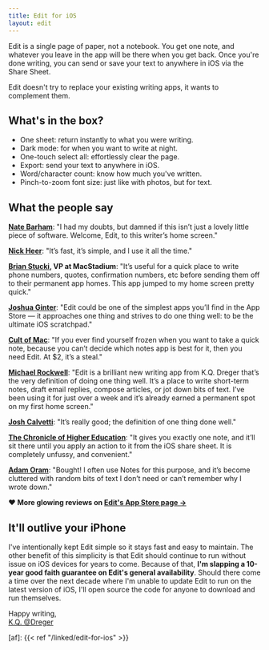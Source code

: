 ```yaml
---
title: Edit for iOS
layout: edit
---
```


Edit is a single page of paper, not a notebook. You get one note, and whatever you leave in the app will be there when you get back. Once you're done writing, you can send or save your text to anywhere in iOS via the Share Sheet. 

Edit doesn't try to replace your existing writing apps, it wants to complement them. 

## What's in the box? 

* One sheet: return instantly to what you were writing.
* Dark mode: for when you want to write at night. 
* One-touch select all: effortlessly clear the page.
* Export: send your text to anywhere in iOS. 
* Word/character count: know how much you've written. 
* Pinch-to-zoom font size: just like with photos, but for text.  

## What the people say

**[Nate Barham](https://mobile.twitter.com/NateBarham/status/1007508951057850368)**: "I had my doubts, but damned if this isn’t just a lovely little piece of software. Welcome, Edit, to this writer’s home screen."

**[Nick Heer](https://pxlnv.com/linklog/edit-for-ios/)**: "It’s fast, it’s simple, and I use it all the time."

**[Brian Stucki](https://mobile.twitter.com/brianstucki/status/1007271055394627585), VP at MacStadium**: "It’s useful for a quick place to write phone numbers, quotes, confirmation numbers, etc before sending them off to their permanent app homes. This app jumped to my home screen pretty quick."

**[Joshua Ginter](https://thesweetsetup.com/three-apps-trying-week-june-19-2018/)**: "Edit could be one of the simplest apps you’ll find in the App Store — it approaches one thing and strives to do one thing well: to be the ultimate iOS scratchpad."

**[Cult of Mac](https://www.cultofmac.com/557519/edit-for-ios-is-as-simple-as-a-sheet-of-paper/)**: "If you ever find yourself frozen when you want to take a quick note, because you can’t decide which notes app is best for it, then you need Edit. At $2, it’s a steal."

**[Michael Rockwell](https://initialcharge.net/2018/06/edit-review/)**: "Edit is a brilliant new writing app from K.Q. Dreger that’s the very definition of doing one thing well. It’s a place to write short-term notes, draft email replies, compose articles, or jot down bits of text. I’ve been using it for just over a week and it’s already earned a permanent spot on my first home screen."

**[Josh Calvetti](https://mobile.twitter.com/JoshCalvetti/status/1007271547164381184)**: "It’s really good; the definition of one thing done well."

**[The Chronicle of Higher Education](https://www.chronicle.com/blogs/profhacker/want-to-write-just-one-thing-down-try-edit/65607)**: "It gives you exactly one note, and it’ll sit there until you apply an action to it from the iOS share sheet. It is completely unfussy, and convenient."

**[Adam Oram](https://mobile.twitter.com/adamoram/status/1007755110758453249)**: "Bought! I often use Notes for this purpose, and it’s become cluttered with random bits of text I don’t need or can’t remember why I wrote down."

**♥ More glowing reviews on [Edit's App Store page &rarr;](https://itunes.apple.com/us/app/id1231744746)**

## It'll outlive your iPhone

I've intentionally kept Edit simple so it stays fast and easy to maintain. The other benefit of this simplicity is that Edit should continue to run without issue on iOS devices for years to come. Because of that, **I'm slapping a 10-year good faith guarantee on Edit's general availability**. Should there come a time over the next decade where I'm unable to update Edit to run on the latest version of iOS, I'll open source the code for anyone to download and run themselves.

Happy writing,  
[K.Q. @Dreger](https://twitter.com/dreger)

[edit]: https://itunes.apple.com/us/app/id1231744746
[af]: {{< ref "/linked/edit-for-ios" >}}